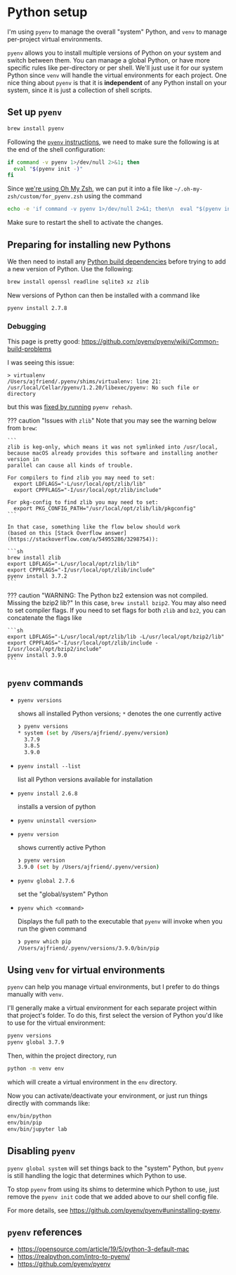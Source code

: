 # Python setup

I'm using `pyenv` to manage the overall "system" Python, and `venv` to manage
per-project virtual environments.

`pyenv` allows you to install multiple versions of Python on your system
and switch between them. You can manage a global Python, or have more
specific rules like per-directory or per shell. We'll just use
it for our system Python since `venv` will handle the virtual environments
for each project.
One nice thing about `pyenv` is that it is **independent** of any Python
install on your system, since it is just a collection of shell scripts.

## Set up `pyenv`

```sh
brew install pyenv
```

Following the [`pyenv` instructions](https://github.com/pyenv/pyenv), we need
to make sure the following is at the end of the shell configuration:

```sh
if command -v pyenv 1>/dev/null 2>&1; then
  eval "$(pyenv init -)"
fi
```

Since [we're using Oh My Zsh](../shell), we can put it into a file like
`~/.oh-my-zsh/custom/for_pyenv.zsh` using the command

```sh
echo -e 'if command -v pyenv 1>/dev/null 2>&1; then\n  eval "$(pyenv init -)"\nfi' >> ~/.oh-my-zsh/custom/for_pyenv.zsh
```

Make sure to restart the shell to activate the changes.

## Preparing for installing new Pythons

We then need to install any [Python build dependencies](https://github.com/pyenv/pyenv/wiki#suggested-build-environment)
before trying to add a new version of Python. Use the following:

```sh
brew install openssl readline sqlite3 xz zlib
```

New versions of Python can then be installed with a command like

```sh
pyenv install 2.7.8
```

### Debugging

This page is pretty good: https://github.com/pyenv/pyenv/wiki/Common-build-problems

I was seeing this issue:

```
> virtualenv
/Users/ajfriend/.pyenv/shims/virtualenv: line 21: /usr/local/Cellar/pyenv/1.2.20/libexec/pyenv: No such file or directory
```

but this was [fixed by running](https://github.com/Homebrew/brew/issues/1457) `pyenv rehash`.

??? caution "Issues with `zlib`"
    Note that you may see the warning below from `brew`:

    ```
    zlib is keg-only, which means it was not symlinked into /usr/local,
    because macOS already provides this software and installing another version in
    parallel can cause all kinds of trouble.

    For compilers to find zlib you may need to set:
      export LDFLAGS="-L/usr/local/opt/zlib/lib"
      export CPPFLAGS="-I/usr/local/opt/zlib/include"

    For pkg-config to find zlib you may need to set:
      export PKG_CONFIG_PATH="/usr/local/opt/zlib/lib/pkgconfig"
    ```

    In that case, something like the flow below should work
    (based on this [Stack Overflow answer](https://stackoverflow.com/a/54955286/3298754)):

    ```sh
    brew install zlib
    export LDFLAGS="-L/usr/local/opt/zlib/lib"
    export CPPFLAGS="-I/usr/local/opt/zlib/include"
    pyenv install 3.7.2
    ```


??? caution "WARNING: The Python bz2 extension was not compiled. Missing the bzip2 lib?"
    In this case, `brew install bzip2`. You may also need to set compiler
    flags. If you need to set flags for both `zlib` and `bz2`, you can
    concatenate the flags like

    ```sh
    export LDFLAGS="-L/usr/local/opt/zlib/lib -L/usr/local/opt/bzip2/lib"
    export CPPFLAGS="-I/usr/local/opt/zlib/include -I/usr/local/opt/bzip2/include"
    pyenv install 3.9.0
    ```

## `pyenv` commands

- `pyenv versions`

    shows all installed Python versions; `*` denotes the one currently active

    ```sh
    ❯ pyenv versions
    * system (set by /Users/ajfriend/.pyenv/version)
      3.7.9
      3.8.5
      3.9.0
    ```

- `pyenv install --list`

    list all Python versions available for installation

- `pyenv install 2.6.8`

    installs a version of python

- `pyenv uninstall <version>`
- `pyenv version`
    
    shows currently active Python

    ```sh
    ❯ pyenv version
    3.9.0 (set by /Users/ajfriend/.pyenv/version)
    ```

- `pyenv global 2.7.6`

    set the "global/system" Python

- `pyenv which <command>`
    
    Displays the full path to the executable that `pyenv` will invoke when you
    run the given command

    ```sh
    ❯ pyenv which pip
    /Users/ajfriend/.pyenv/versions/3.9.0/bin/pip
    ```

## Using `venv` for virtual environments

`pyenv` can help you manage virtual environments, but I prefer to do things
manually with `venv`.

I'll generally make a virtual environment for each separate project within
that project's folder. To do this, first select the version of Python
you'd like to use for the virtual environment:

```sh
pyenv versions
pyenv global 3.7.9
```

Then, within the project directory, run

```sh
python -m venv env
```

which will create a virtual environment in the `env` directory.

Now you can activate/deactivate your environment, or just run things directly
with commands like:

```sh
env/bin/python
env/bin/pip
env/bin/jupyter lab
```


## Disabling `pyenv`

`pyenv global system` will set things back to the "system" Python,
but `pyenv` is still handling the logic that determines which Python to use.

To stop `pyenv` from using its shims to determine which Python to use,
just remove the `pyenv init` code that we added above to our shell config file.

For more details, see https://github.com/pyenv/pyenv#uninstalling-pyenv.

## `pyenv` references

- https://opensource.com/article/19/5/python-3-default-mac
- https://realpython.com/intro-to-pyenv/
- https://github.com/pyenv/pyenv
